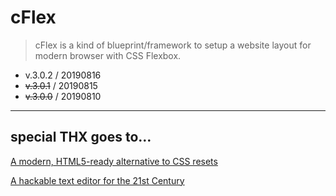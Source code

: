 # cFlex


> cFlex is a kind of blueprint/framework to setup a website layout for modern browser with CSS Flexbox.



* v.3.0.2 / 20190816
* ~~v.3.0.1~~ / 20190815
* ~~v.3.0.0~~ / 20190810


- - -


## special THX goes to&hellip;

[A modern, HTML5-ready alternative to CSS resets](https://github.com/necolas/normalize.css)

[A hackable text editor for the 21st Century](https://github.com/atom/atom)
